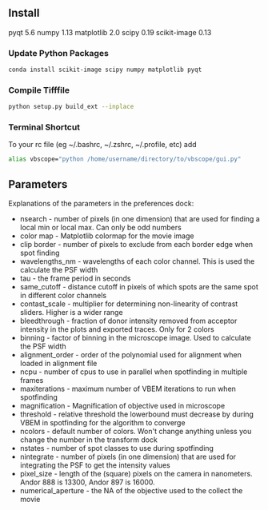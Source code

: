 ## Install
pyqt 5.6
numpy 1.13
matplotlib 2.0
scipy 0.19
scikit-image 0.13

### Update Python Packages
``` bash
conda install scikit-image scipy numpy matplotlib pyqt
```

### Compile Tifffile
``` bash
python setup.py build_ext --inplace
```

### Terminal Shortcut
To your rc file (eg ~/.bashrc, ~/.zshrc, ~/.profile, etc) add
``` bash
alias vbscope="python /home/username/directory/to/vbscope/gui.py"
```

## Parameters
Explanations of the parameters in the preferences dock:

* nsearch - number of pixels (in one dimension) that are used for finding a local min or local max. Can only be odd numbers
* color map - Matplotlib colormap for the movie image
* clip border - number of pixels to exclude from each border edge when spot finding
* wavelengths_nm - wavelengths of each color channel. This is used the calculate the PSF width
* tau - the frame period in seconds
* same_cutoff - distance cutoff in pixels of which spots are the same spot in different color channels
* contast_scale - multiplier for determining non-linearity of contrast sliders. Higher is  a wider range
* bleedthrough - fraction of donor intensity removed from acceptor intensity in the plots and exported traces. Only for 2 colors
* binning - factor of binning in the microscope image. Used to calculate the PSF width
* alignment_order - order of the polynomial used for alignment when loaded in alignment file
* ncpu - number of cpus to use in parallel when spotfinding in multiple frames
* maxiterations - maximum number of VBEM iterations to run when spotfinding
* magnification - Magnification of objective used in microscope
* threshold - relative threshold the lowerbound must decrease by during VBEM in spotfinding for the algorithm to converge
* ncolors - default number of colors. Won't change anything unless you change the number in the transform dock
* nstates - number of spot classes to use during spotfinding
* nintegrate - number of pixels (in one dimension) that are used for integrating the PSF to get the intensity values
* pixel_size - length of the (square) pixels on the camera in nanometers. Andor 888 is 13300, Andor 897 is 16000.
* numerical_aperture - the NA of the objective used to the collect the movie
